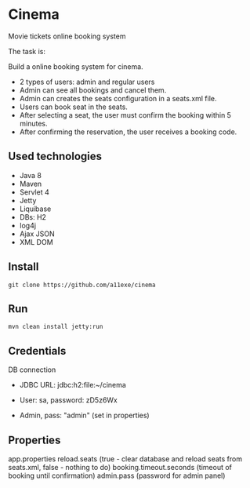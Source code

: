 # Cinema
Movie tickets online booking system

The task is:

Build a online booking system for cinema.

 * 2 types of users: admin and regular users
 * Admin can see all bookings and  cancel them.
 * Admin can creates the seats configuration in a seats.xml file.
 * Users can book seat in the seats.
 * After selecting a seat, the user must confirm the booking within 5 minutes.
 * After confirming the reservation, the user receives a booking code.
    
## Used technologies

+ Java 8
+ Maven
+ Servlet 4
+ Jetty
+ Liquibase
+ DBs: H2
+ log4j
+ Ajax JSON
+ XML DOM

## Install

    git clone https://github.com/a11exe/cinema
    
## Run

    mvn clean install jetty:run

## Credentials
DB connection
+ JDBC URL: jdbc:h2:file:~/cinema
+ User: sa, password: zD5z6Wx

+ Admin, pass: "admin" (set in properties)

## Properties
app.properties
reload.seats (true - clear database and reload seats from seats.xml, false - nothing to do)
booking.timeout.seconds (timeout of booking until confirmation)
admin.pass (password for admin panel)